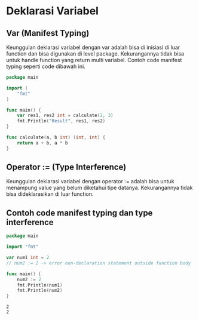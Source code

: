 # Deklarasi Variabel

## **Var (Manifest Typing)**

Keunggulan deklarasi variabel dengan var adalah bisa di inisiasi di luar function dan bisa digunakan di level package. Kekurangannya tidak bisa untuk handle function yang return multi variabel. Contoh code manifest typing seperti code dibawah ini.

```go
package main

import (
	"fmt"
)

func main() {
	var res1, res2 int = calculate(2, 3)
	fmt.Println("Result", res1, res2)
}

func calculate(a, b int) (int, int) {
	return a + b, a * b
}
```

## Operator := (Type Interference)

Keunggulan deklarasi variabel dengan operator := adalah bisa untuk menampung value yang belum diketahui tipe datanya. Kekurangannya tidak bisa dideklarasikan di luar function.

## Contoh code manifest typing dan type interference

```go
package main

import "fmt"

var num1 int = 2
// num2 := 2 -> error non-declaration statement outside function body

func main() {
    num2 := 2
    fmt.Println(num1)
    fmt.Println(num2)
}
```

```
2
2
```
